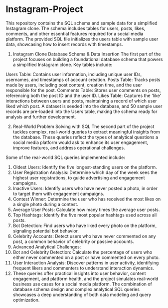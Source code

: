 # Instagram-Project
This repository contains the SQL schema and sample data for a simplified Instagram clone. The schema includes tables for users, posts, likes, comments, and other essential features required for a social media platform. The provided SQL file initializes the users table with sample user data, showcasing how to insert records with timestamps.

1. Instagram Clone Database Schema & Data Insertion
The first part of the project focuses on building a foundational database schema that powers a simplified Instagram clone. Key tables include:

Users Table: Contains user information, including unique user IDs, usernames, and timestamps of account creation.
Posts Table: Tracks posts made by users, including post content, creation time, and the user responsible for the post.
Comments Table: Stores user comments on posts, referencing both the post ID and the user ID.
Likes Table: Captures the 'like' interactions between users and posts, maintaining a record of which user liked which post.
A dataset is seeded into the database, and 50 sample user records are pre-loaded into the Users table, making the schema ready for analysis and further development.

2. Real-World Problem Solving with SQL
The second part of the project tackles complex, real-world queries to extract meaningful insights from the database. These queries reflect the types of analytical questions a social media platform would ask to enhance its user engagement, improve features, and address operational challenges.

Some of the real-world SQL queries implemented include:
1. Oldest Users: Identify the five longest-standing users on the platform.
2. User Registration Analysis: Determine which day of the week sees the highest user registrations, to guide advertising and engagement campaigns.
3. Inactive Users: Identify users who have never posted a photo, in order to target them with engagement campaigns.
4. Contest Winner: Determine the user who has received the most likes on a single photo during a contest.
5. Average User Posts: Calculate how many times the average user posts.
6. Top Hashtags: Identify the five most popular hashtags used across all posts.
7. Bot Detection: Find users who have liked every photo on the platform, signaling potential bot behavior.
8. Celebrity Accounts: Detect users who have never commented on any post, a common behavior of celebrity or passive accounts.
9. Advanced Analytical Challenges:
10. Bot and Celebrity Detection: Calculate the percentage of users who either never commented on a post or have commented on every photo.
11. User Interaction Analysis: Discover patterns in user activity, identifying frequent likers and commenters to understand interaction dynamics.
12. These queries offer practical insights into user behavior, content engagement, and platform health, and the project simulates real-world business use cases for a social media platform. The combination of database schema design and complex analytical SQL queries showcases a deep understanding of both data modeling and query optimization.
